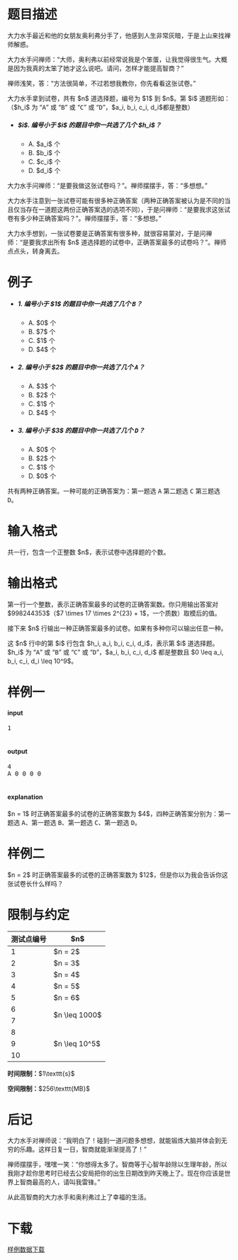 # 题目描述

<p>大力水手最近和他的女朋友奥利弗分手了，他感到人生非常灰暗，于是上山来找禅师解惑。</p>
<p>大力水手问禅师：“大师，奥利弗以前经常说我是个笨蛋，让我觉得很生气。大概是因为我真的太笨了她才这么说吧。请问，怎样才能提高智商？”</p>
<p>禅师浅笑，答：“方法很简单，不过若想我教你，你先看看这张试卷。”</p>
<p>大力水手拿到试卷，共有 $n$ 道选择题，编号为 $1$ 到 $n$。第 $i$ 道题形如：（$h_i$ 为 “<samp>A</samp>” 或 “<samp>B</samp>” 或 “<samp>C</samp>” 或 “<samp>D</samp>”，$a_i, b_i, c_i, d_i$都是整数）</p>
<ul class="list-group"><li class="list-group-item">
        <h5 class="list-group-item-heading">
        $i$. 编号小于 $i$ 的题目中你一共选了几个 $h_i$？
        </h5>
        <ul class="list-inline"><li>A. $a_i$ 个</li>
              <li>B. $b_i$ 个</li>
              <li>C. $c_i$ 个</li>
            <li>D. $d_i$ 个</li>
        </ul></li>
</ul><p>大力水手问禅师：“是要我做这张试卷吗？”。禅师摆摆手，答：“多想想。”</p>
<p>大力水手注意到一张试卷可能有很多种正确答案（两种正确答案被认为是不同的当且仅当存在一道题这两份正确答案选的选项不同），于是问禅师：“是要我求这张试卷有多少种正确答案吗？”。禅师摆摆手，答：“多想想。”</p>
<p>大力水手想到，一张试卷要是正确答案有很多种，就很容易蒙对，于是问禅师：“是要我求出所有 $n$ 道选择题的试卷中，正确答案最多的试卷吗？”。禅师点点头，转身离去。</p>

# 例子


<p></p><ul class="list-group"><li class="list-group-item">
        <h5 class="list-group-item-heading">
        1. 编号小于 $1$ 的题目中你一共选了几个 <samp>B</samp>？
        </h5>
        <ul class="list-inline"><li>A. $0$ 个</li>
          <li>B. $7$ 个</li>
          <li>C. $1$ 个</li>
          <li>D. $4$ 个</li>
        </ul></li>
    <li class="list-group-item">
        <h5 class="list-group-item-heading">
        2. 编号小于 $2$ 的题目中你一共选了几个 <samp>A</samp>？
        </h5>
        <ul class="list-inline"><li>A. $3$ 个</li>
            <li>B. $2$ 个</li>
            <li>C. $1$ 个</li>
            <li>D. $4$ 个</li>
        </ul></li>
    <li class="list-group-item">
        <h5 class="list-group-item-heading">
        3. 编号小于 $3$ 的题目中你一共选了几个 <samp>D</samp>？
        </h5>
        <ul class="list-inline"><li>A. $0$ 个</li>
            <li>B. $2$ 个</li>
            <li>C. $1$ 个</li>
            <li>D. $0$ 个</li>
        </ul></li>
</ul>
共有两种正确答案。一种可能的正确答案为：第一题选 <samp>A</samp> 第二题选 <samp>C</samp> 第三题选 <samp>D</samp>。

# 输入格式


<p>共一行，包含一个正整数 $n$，表示试卷中选择题的个数。</p>

# 输出格式


<p>第一行一个整数，表示正确答案最多的试卷的正确答案数。你只用输出答案对 $998244353$（$7 \times 17 \times 2^{23} + 1$，一个质数）取模后的值。</p>
<p>接下来 $n$ 行输出一种正确答案最多的试卷。如果有多种你可以输出任意一种。</p>
<p>这 $n$ 行中的第 $i$ 行包含 $h_i, a_i, b_i, c_i, d_i$，表示第 $i$ 道选择题。$h_i$ 为 “<samp>A</samp>” 或 “<samp>B</samp>” 或 “<samp>C</samp>” 或 “<samp>D</samp>”，$a_i, b_i, c_i, d_i$ 都是整数且 $0 \leq a_i, b_i, c_i, d_i \leq 10^9$。</p>

# 样例一


<h4>input</h4>
<pre>1

</pre>

<h4>output</h4>
<pre>4
A 0 0 0 0

</pre>

<h4>explanation</h4>
<p>$n = 1$ 时正确答案最多的试卷的正确答案数为 $4$，四种正确答案分别为：第一题选 <samp>A</samp>、第一题选 <samp>B</samp>、第一题选 <samp>C</samp>、第一题选 <samp>D</samp>。</p>

# 样例二


<p>$n = 2$ 时正确答案最多的试卷的正确答案数为 $12$，但是你以为我会告诉你这张试卷长什么样吗？</p>

# 限制与约定


<div class="table-responsive">
<table class="table table-bordered table-text-center table-vertical-middle"><thead><tr><th>测试点编号</th>
<th>$n$</th>
</tr></thead><tbody><tr><td>1</td><td>$n = 2$</td></tr><tr><td>2</td><td>$n = 3$</td></tr><tr><td>3</td><td>$n = 4$</td></tr><tr><td>4</td><td>$n = 5$</td></tr><tr><td>5</td><td>$n = 6$</td></tr><tr><td>6</td><td rowspan="2">$n \leq 1000$</td></tr><tr><td>7</td></tr><tr><td>8</td><td rowspan="3">$n \leq 10^5$</td></tr><tr><td>9</td></tr><tr><td>10</td></tr></tbody></table></div>

<p><strong>时间限制：</strong>$1\texttt{s}$</p>
<p><strong>空间限制：</strong>$256\texttt{MB}$</p>

# 后记


<p>大力水手对禅师说：“我明白了！碰到一道问题多想想，就能锻炼大脑并体会到无穷的乐趣。这样日复一日，智商就能渐渐提高了！”</p>
<p>禅师摆摆手，嘿嘿一笑：“你想得太多了。智商等于心智年龄除以生理年龄，所以我刚才趁你思考时已经去公安局把你的出生日期改到昨天晚上了。现在你应该是世界上智商最高的人，请叫我雷锋。”</p>
<p>从此高智商的大力水手和奥利弗过上了幸福的生活。</p>

# 下载


<p><a href="/download.php?type=problem&amp;id=60">样例数据下载</a></p>
